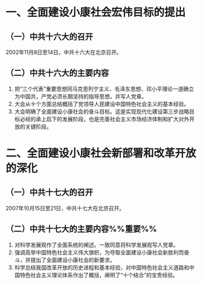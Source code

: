 # 一、全面建设小康社会宏伟目标的提出
## （一）中共十六大的召开
2002年11月8日至14日，中共十六大在北京召开。
## （二）中共十六大的主要内容
1. 把“三个代表”重要思想同马克思列宁主义、毛泽东思想、邓小平理论一道确立为中国共，产党必须长期坚持的指导思想，并写人党章。
2. 大会从十个方面总结概括了党领导人民建设中国特色社会主义的基本经验。
3. 大会明确了全面建设小康社会的奋斗目标。这是实现现代化建设第三步战略目标必经的承上启下的发展阶段，也是完善社会主义市场经济体制和扩大对外开放的关键阶段。
# 二、全面建设小康社会新部署和改革开放的深化
## （一）中共十七大的召开
2007年10月15日至21日，中共十七大在北京召开。
## （二）中共十七大的主要内容%%重要%%
1. 对科学发展观作了全面系统的阐述。一致同意将科学发展观写人党章。
2. 强调高举中国特色社会主义伟大旗帜，为夺取全面建设小康社会新胜利而奋斗，并提出了全面建设小康社会的新要求。
3. 科学总结我国改革开放的历史进程和基本经验，对中国特色社会主义道路和中国特色社会主义理论体系作出了概括，阐明了“十个结合”的宝贵经验。